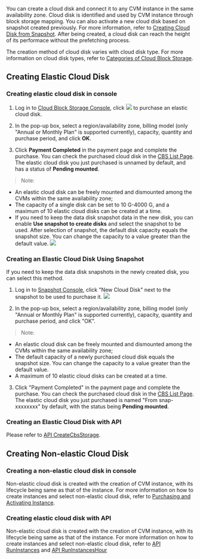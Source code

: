 You can create a cloud disk and connect it to any CVM instance in the same availability zone. Cloud disk is identified and used by CVM instance through block storage mapping. You can also activate a new cloud disk based on snapshot created previously. For more information, refer to [Creating Cloud Disk from Snapshot](/doc/product/362/5757). After being created, a cloud disk can reach the height of its performace without the prefetching process.

The creation method of cloud disk varies with cloud disk type. For more information on cloud disk types, refer to [Categories of Cloud Block Storage](/doc/product/362/2353).

## Creating Elastic Cloud Disk 

### Creating elastic cloud disk in console

1) Log in to [Cloud Block Storage Console](https://console.qcloud.com/cvm/cbs), click ![](//mccdn.qcloud.com/static/img/acaf7d7ec8c66cd55ab9dd1be3319dfb/image.png) to purchase an elastic cloud disk.

2) In the pop-up box, select a region/availability zone, billing model (only "Annual or Monthly Plan" is supported currently), capacity, quantity and purchase period, and click **OK**.

3) Click **Payment Completed** in the payment page and complete the purchase. You can check the purchased cloud disk in the [CBS List Page](https://console.qcloud.com/cvm/cbs). The elastic cloud disk you just purchased is unnamed by default, and has a status of **Pending mounted**.

> Note:
> 
- An elastic cloud disk can be freely mounted and dismounted among the CVMs within the same availability zone;
- The capacity of a single disk can be set to 10 G-4000 G, and a maximum of 10 elastic cloud disks can be created at a time.
- If you need to keep the data disk snapshot data in the new disk, you can enable **Use snapshot to create disks** and select the snapshot to be used. After selection of snapshot, the default disk capacity equals the snapshot size. You can change the capacity to a value greater than the default value.
![](//mccdn.qcloud.com/static/img/4fc60b3b41287146e6cbc8768a62f90b/image.png)

### Creating an Elastic Cloud Disk Using Snapshot
If you need to keep the data disk snapshots in the newly created disk, you can select this method.

1) Log in to [Snapshot Console](https://console.qcloud.com/cvm/snapshot), click "New Cloud Disk" next to the snapshot to be used to purchase it.
![](//mccdn.qcloud.com/static/img/475d66590b426a60c862b9d20373a552/image.png)

2) In the pop-up box, select a region/availability zone, billing model (only "Annual or Monthly Plan" is supported currently), capacity, quantity and purchase period, and click "OK".
> Note:
> 
- An elastic cloud disk can be freely mounted and dismounted among the CVMs within the same availability zone;
- The default capacity of a newly purchased cloud disk equals the snapshot size. You can change the capacity to a value greater than the default value.
- A maximum of 10 elastic cloud disks can be created at a time.

3) Click "Payment Completed" in the payment page and complete the purchase. You can check the purchased cloud disk in the [CBS List Page](https://console.qcloud.com/cvm/cbs). The elastic cloud disk you just purchased is named "From snap-xxxxxxxx" by default, with the status being **Pending mounted**.


### Creating an Elastic Cloud Disk with API
Please refer to [API CreateCbsStorage](https://www.qcloud.com/document/api/364/2524).

## Creating Non-elastic Cloud Disk
### Creating a non-elastic cloud disk in console
Non-elastic cloud disk is created with the creation of CVM instance, with its lifecycle being same as that of the instance. For more information on how to create instances and select non-elastic cloud disk, refer to [Purchasing and Activating Instance](/doc/product/213/4855).

### Creating elastic cloud disk with API
Non-elastic cloud disk is created with the creation of CVM instance, with its lifecycle being same as that of the instance. For more information on how to create instances and select non-elastic cloud disk, refer to [API RunInstances](https://www.qcloud.com/doc/api/229/1248) and [API RunInstancesHour](https://www.qcloud.com/doc/api/229/1350)
